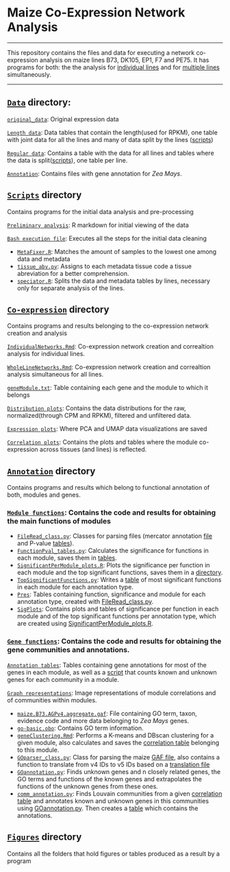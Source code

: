 
# Maize Co-Expression Network Analysis

---
This repository contains the files and data for executing a network co-expression analysis on maize lines B73, DK105, EP1, F7 and PE75.
It has programs for both: the the analysis for [individual lines](./coexpression_code/IndividualNetworks.Rmd) and for [multiple lines](./coexpression_code/WholeLineNetworks.Rmd) simultaneously.

---
## [`Data`](./data) directory:

[`original_data`](./data/original_data): Original expression data

[`Length data`](./data/wlen): Data tables that contain the length(used for RPKM), one table with joint data for all the lines and many of data split by the lines ([scripts](#Scripts-directory))

[`Regular data`](./data/nolen): Contains a table with the data for all lines and tables where the data is split([scripts](#Scripts-directory)), one table per line.

[`Annotation`](./data/annotation): Contains files with gene annotation for _Zea Mays_.

## [`Scripts`](./scripts) directory

Contains programs for the initial data analysis and pre-processing

[`Preliminary analysis`](./scripts/PreliminaryAnalysis.Rmd): R markdown for initial viewing of the data

[`Bash execution file`](./scripts/Preprocessing.sh): Executes all the steps for the initial data cleaning

* [`MetaFixer.R`](./scripts/MetaFixer.R): Matches the amount of samples to the lowest one among data and metadata
* [`tissue_abv.py`](./scripts/tissue_abv.py): Assigns to each metadata tissue code a tissue abreviation for a better comprehension.
* [`speciator.R`](./scripts/speciator.R): Splits the data and metadata tables by lines, necessary only for separate analysis of the lines.

## [`Co-expression`](./coexpression_code) directory

Contains programs and results belonging to the co-expression network creation and analysis

[`IndividualNetworks.Rmd`](./coexpression_code/IndividualNetworks.Rmd): Co-expression network creation and correaltion analysis for individual lines.

[`WholeLineNetworks.Rmd`](./coexpression_code/WholeLineNetworks.Rmd): Co-expression network creation and correaltion analysis simultaneous for all lines.

[`geneModule.txt`](./coexpression_code/geneModule.txt): Table containing each gene and the module to which it belongs

[`Distribution plots`](./coexpression_code/DistrPlots): Contains the data distributions for the raw, normalized(through CPM and RPKM), filtered and unfiltered data.

[`Expression plots`](./coexpression_code/ExprPlots): Where PCA and UMAP data visualizations are saved

[`Correlation plots`](./coexpression_code/CorPlots): Contains the plots and tables where the module co-expression across tissues (and lines) is reflected.


## [`Annotation`](./annotation_code) directory

Contains programs and results which belong to functional annotation of both, modules and genes.

### [`Module functions`](./annotation_code/modules): Contains the code and results for obtaining the main functions of modules

* [`FileRead_class.py`](./annotation_code/modules/FileRead_class.py): Classes for parsing files (mercator annotation [file](./data/annotationb73.mercator.v4.7.txt) and P-value [tables](./annotation_code/modules/Pres)).
* [`FunctionPval_tables.py`](./annotation_code/modules/FunctionPval_tables.py): Calculates the significance for functions in each module, saves them in [tables](./annotation_code/modules/Pres).
* [`SignificantPerModule_plots.R`](./annotation_code/modules/SignificantPerModule_plots.R): Plots the significance per function in each module and the top significant functions, saves them in a [directory](./annotation_code/modules/SigPlots).
* [`TopSignificantFunctions.py`](./annotation_code/modules/TopSignificantFunctions.py): Writes a [table](./annotation_code/modules/database.txt) of most significant functions in each module for each annotation type.
* [`Pres`](./annotation_code/modules/Pres): Tables containing function, significance and module for each annotation type, created with [FileRead_class.py](./annotation_code/modules/FileRead_class.py).
* [`SigPlots`](./annotation_code/modules/SigPlots): Contains plots and tables of significance per function in each module and of the top significant functions per annotation type, which are created using [SignificantPerModule_plots.R](./annotation_code/modules/SignificantPerModule_plots.R).


### [`Gene functions`](./annotation_code/genes): Contains the code and results for obtaining the gene communities and annotations.

  [`Annotation tables`](./annotation_code/genes/community_tables): Tables containing gene annotations for most of the genes in each module, as well as a [script](./annotation_code/genes/community_tables/ComRatio.sh) that counts known and unknown genes for each community in a module.

  [`Graph representations`](./annotation_code/genes/graphFigs): Image representations of module correlations and of communities within modules.

* [`maize.B73.AGPv4.aggregate.gaf`](./annotation_code/genes/maize.B73.AGPv4.aggregate.gaf): File containing GO term, taxon, evidence code and more data belonging to _Zea Mays_ genes.
* [`go-basic.obo`](./annotation_code/genes/go-basic.obo): Contains GO term information.
* [`geneClustering.Rmd`](./annotation_code/genes/geneClustering.Rmd): Performs a K-means and DBscan clustering for a given module, also calculates and saves the [correlation table](./annotation_code/correlation_tables) belonging to this module.
* [`GOparser_class.py`](./annotation_code/genes/GOparser_class.py): Class for parsing the maize [GAF file](./annotation_code/genes/maize.B73.AGPv4.aggregate.gaf), also contains a function to translate from v4 IDs to v5 IDs based on a [translation file](./data/annotation/genes_all.txt)
* [`GOannotation.py`](./annotation_code/genes/GOannotation.py): Finds unknown genes and n closely related genes, the GO terms and functions of the known genes and extrapolates the functions of the unknown genes from these ones.
* [`comm_annotation.py`](./annotation_code/genes/comm_annotation.py): Finds Louvain communities from a given [correlation table](./annotation_code/correlation_tables) and annotates known and unknown genes in this communities using [GOannotation.py](./annotation_code/genes/GOannotation.py). Then creates a [table](./annotation_code/genes/community_tables) which contains the annotations.

## [`Figures`](./all_figure) directory

Contains all the folders that hold figures or tables produced as a result by a program
